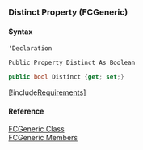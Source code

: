 ﻿### Distinct Property (FCGeneric)

#### Syntax

```vbnet
'Declaration

Public Property Distinct As Boolean
```

```csharp
public bool Distinct {get; set;}
```

[!include[Requirements](../partials/requirements.md)]

#### Reference

[FCGeneric Class](FChoice.Foundation.Clarify.Compatibility~FChoice.Foundation.Clarify.Compatibility.FCGeneric.md)  
[FCGeneric Members](FChoice.Foundation.Clarify.Compatibility~FChoice.Foundation.Clarify.Compatibility.FCGeneric_members.md)